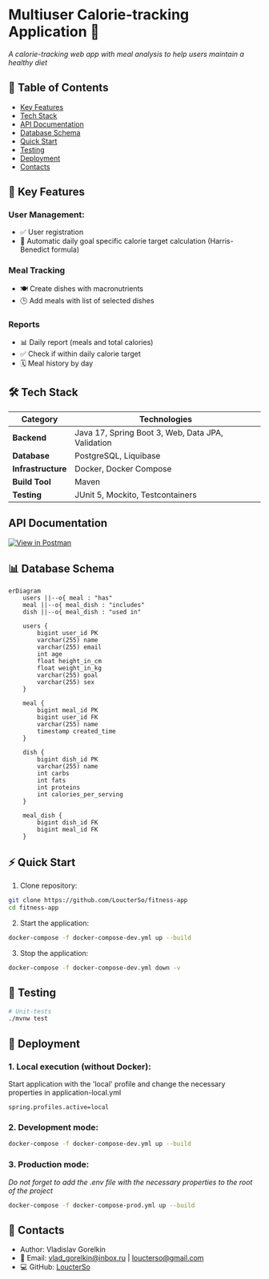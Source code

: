 # Multiuser Calorie-tracking Application 🚀

*A calorie-tracking web app with meal analysis to help users maintain a healthy diet*

## 📌 Table of Contents
- [Key Features](#-key-features)
- [Tech Stack](#-tech-stack)
- [API Documentation](#api-documentation)
- [Database Schema](#-database-schema)
- [Quick Start](#-quick-start)
- [Testing](#-testing)
- [Deployment](#-deployment)
- [Contacts](#-contacts)

## 🌟 Key Features
### User Management:
- ✅ User registration
- 🧮 Automatic daily goal specific calorie target calculation (Harris-Benedict formula)
  
### Meal Tracking
- 🍽️ Create dishes with macronutrients
- 🕒 Add meals with list of selected dishes

### Reports
- 📊 Daily report (meals and total calories)
- ✅ Check if within daily calorie target
- 🗓️ Meal history by day

## 🛠 Tech Stack
| Category       | Technologies                          |
|----------------|-----------------------------------|
| **Backend**     | Java 17, Spring Boot 3, Web, Data JPA, Validation|
| **Database**| PostgreSQL, Liquibase             |
| **Infrastructure** | Docker, Docker Compose       |
| **Build Tool**     | Maven|
| **Testing** | JUnit 5, Mockito, Testcontainers |

## API Documentation

[![View in Postman](https://img.shields.io/badge/Postman-View_Documentation-FF6C37?logo=postman&logoColor=white)](https://documenter.getpostman.com/view/41252659/2sB2cUA2yf)

## 📊 Database Schema

```mermaid
erDiagram
    users ||--o{ meal : "has"
    meal ||--o{ meal_dish : "includes"
    dish ||--o{ meal_dish : "used in"

    users {
        bigint user_id PK
        varchar(255) name
        varchar(255) email
        int age
        float height_in_cm
        float weight_in_kg
        varchar(255) goal
        varchar(255) sex
    }

    meal {
        bigint meal_id PK
        bigint user_id FK
        varchar(255) name
        timestamp created_time
    }

    dish {
        bigint dish_id PK
        varchar(255) name
        int carbs
        int fats
        int proteins
        int calories_per_serving
    }

    meal_dish {
        bigint dish_id FK
        bigint meal_id FK
    }
```

## ⚡ Quick Start
1. Clone repository:
```bash
git clone https://github.com/LoucterSo/fitness-app
cd fitness-app
```

2. Start the application:
```bash
docker-compose -f docker-compose-dev.yml up --build
```
3. Stop the application:
```bash
docker-compose -f docker-compose-dev.yml down -v
```

## 🧪 Testing
```bash
# Unit-tests
./mvnw test
```

## 🐳 Deployment
### 1. Local execution (without Docker):
Start application with the 'local' profile and change the necessary properties in application-local.yml
```properties
spring.profiles.active=local
```

### 2. Development mode:
```bash
docker-compose -f docker-compose-dev.yml up --build
```

### 3. Production mode:
*Do not forget to add the .env file with the necessary properties to the root of the project*
```bash
docker-compose -f docker-compose-prod.yml up --build
```

## 📧 Contacts
- Author: Vladislav Gorelkin
- 📧 Email: vlad_gorelkin@inbox.ru | loucterso@gmail.com
- 💻 GitHub: [LoucterSo](https://github.com/LoucterSo)
